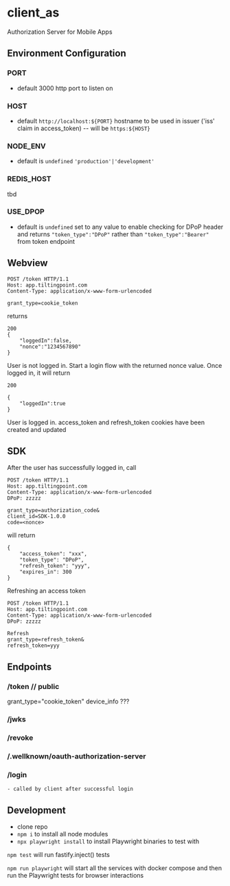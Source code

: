 # client_as

Authorization Server for Mobile Apps

## Environment Configuration

### PORT
- default 3000
http port to listen on 

### HOST
- default `http://localhost:${PORT}`
hostname to be used in issuer ('iss' claim in access_token) -- will be `https:${HOST}` 

### NODE_ENV
- default is `undefined`
`'production'|'development'`

### REDIS_HOST
tbd


### USE_DPOP
- default is `undefined`
set to any value to enable checking for DPoP header and returns `"token_type":"DPoP"` rather than `"token_type":"Bearer"` from token endpoint

## Webview 
```
POST /token HTTP/1.1
Host: app.tiltingpoint.com
Content-Type: application/x-www-form-urlencoded

grant_type=cookie_token
```
returns
```
200
{
    "loggedIn":false,
    "nonce":"1234567890"
}
```
User is not logged in. Start a login flow with the returned nonce value. Once logged in, it will return

```
200

{
    "loggedIn":true
}
```

User is logged in. access_token and refresh_token cookies have been created and updated


## SDK

After the user has successfully logged in, call 

```
POST /token HTTP/1.1
Host: app.tiltingpoint.com
Content-Type: application/x-www-form-urlencoded
DPoP: zzzzz

grant_type=authorization_code&
client_id=SDK-1.0.0
code=<nonce>
```

will return
```
{
    "access_token": "xxx",
    "token_type": "DPoP",
    "refresh_token": "yyy",
    "expires_in": 300
}
```
Refreshing an access token

```
POST /token HTTP/1.1
Host: app.tiltingpoint.com
Content-Type: application/x-www-form-urlencoded
DPoP: zzzzz

Refresh
grant_type=refresh_token&
refresh_token=yyy
```

## Endpoints

### /token // public

grant_type="cookie_token"
device_info ???

### /jwks

### /revoke

### /.wellknown/oauth-authorization-server

### /login
    - called by client after successful login




## Development

- clone repo
- `npm i` to install all node modules
- `npx playwright install` to install Playwright binaries to test with

`npm test` will run fastify.inject() tests

`npm run playwright` will start all the services with docker compose and then run the Playwright tests for browser interactions